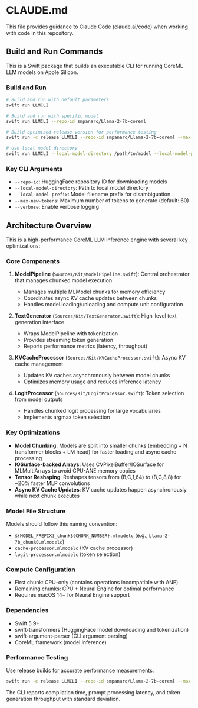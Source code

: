 # CLAUDE.md

This file provides guidance to Claude Code (claude.ai/code) when working with code in this repository.

## Build and Run Commands

This is a Swift package that builds an executable CLI for running CoreML LLM models on Apple Silicon.

### Build and Run
```bash
# Build and run with default parameters
swift run LLMCLI

# Build and run with specific model
swift run LLMCLI --repo-id smpanaro/Llama-2-7b-coreml

# Build optimized release version for performance testing
swift run -c release LLMCLI --repo-id smpanaro/Llama-2-7b-coreml --max-new-tokens 80

# Use local model directory
swift run LLMCLI --local-model-directory /path/to/model --local-model-prefix "model_name"
```

### Key CLI Arguments
- `--repo-id`: HuggingFace repository ID for downloading models
- `--local-model-directory`: Path to local model directory
- `--local-model-prefix`: Model filename prefix for disambiguation
- `--max-new-tokens`: Maximum number of tokens to generate (default: 60)
- `--verbose`: Enable verbose logging

## Architecture Overview

This is a high-performance CoreML LLM inference engine with several key optimizations:

### Core Components

1. **ModelPipeline** (`Sources/Kit/ModelPipeline.swift`): Central orchestrator that manages chunked model execution
   - Manages multiple MLModel chunks for memory efficiency
   - Coordinates async KV cache updates between chunks
   - Handles model loading/unloading and compute unit configuration

2. **TextGenerator** (`Sources/Kit/TextGenerator.swift`): High-level text generation interface
   - Wraps ModelPipeline with tokenization
   - Provides streaming token generation
   - Reports performance metrics (latency, throughput)

3. **KVCacheProcessor** (`Sources/Kit/KVCacheProcessor.swift`): Async KV cache management
   - Updates KV caches asynchronously between model chunks
   - Optimizes memory usage and reduces inference latency

4. **LogitProcessor** (`Sources/Kit/LogitProcessor.swift`): Token selection from model outputs
   - Handles chunked logit processing for large vocabularies
   - Implements argmax token selection

### Key Optimizations

- **Model Chunking**: Models are split into smaller chunks (embedding + N transformer blocks + LM head) for faster loading and async cache processing
- **IOSurface-backed Arrays**: Uses CVPixelBuffer/IOSurface for MLMultiArrays to avoid CPU-ANE memory copies
- **Tensor Reshaping**: Reshapes tensors from (B,C,1,64) to (B,C,8,8) for ~20% faster MLP convolutions
- **Async KV Cache Updates**: KV cache updates happen asynchronously while next chunk executes

### Model File Structure

Models should follow this naming convention:
- `${MODEL_PREFIX}_chunk${CHUNK_NUMBER}.mlmodelc` (e.g., `Llama-2-7b_chunk0.mlmodelc`)
- `cache-processor.mlmodelc` (KV cache processor)
- `logit-processor.mlmodelc` (token selection)

### Compute Configuration

- First chunk: CPU-only (contains operations incompatible with ANE)
- Remaining chunks: CPU + Neural Engine for optimal performance
- Requires macOS 14+ for Neural Engine support

### Dependencies

- Swift 5.9+
- swift-transformers (HuggingFace model downloading and tokenization)
- swift-argument-parser (CLI argument parsing)
- CoreML framework (model inference)

### Performance Testing

Use release builds for accurate performance measurements:
```bash
swift run -c release LLMCLI --repo-id smpanaro/Llama-2-7b-coreml --max-new-tokens 80
```

The CLI reports compilation time, prompt processing latency, and token generation throughput with standard deviation.